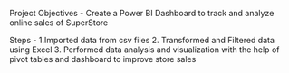 Project Objectives - Create a Power BI Dashboard to track and analyze online sales of SuperStore

Steps - 1.Imported data from csv files 2. Transformed and Filtered data using Excel 3. Performed data analysis and visualization with the help of pivot tables and dashboard to improve store sales
        
